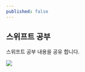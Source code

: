 ```yaml
---
published: false
---
```

## 스위프트 공부

스위프트 공부 내용을 공유 합니다.

![]({{site.baseurl}}/https://image-cdn.hypb.st/https%3A%2F%2Fkr.hypebeast.com%2Ffiles%2F2019%2F08%2Fbest-coffee-latte-cafe-seoul-blue-bottle-fritz-rabout-momento-brewers-dukes-2019-1.jpg?w=960&cbr=1&q=90&fit=max)

